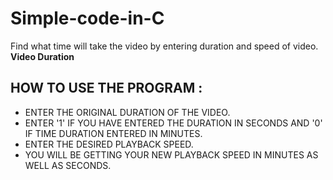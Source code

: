 # Simple-code-in-C
Find what time will take the video by entering duration and speed of video.
**Video Duration**

## HOW TO USE THE PROGRAM :
- ENTER THE ORIGINAL DURATION OF THE VIDEO.
- ENTER '1' IF YOU HAVE ENTERED THE DURATION IN SECONDS AND '0' IF TIME DURATION ENTERED IN MINUTES.
- ENTER THE DESIRED PLAYBACK SPEED.
- YOU WILL BE GETTING YOUR NEW PLAYBACK SPEED IN MINUTES AS WELL AS SECONDS. 
